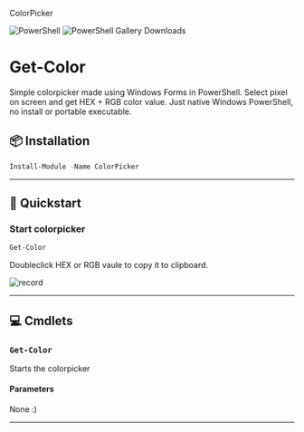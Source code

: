 ColorPicker

![PowerShell](https://img.shields.io/badge/PowerShell-5+-blue)
![PowerShell Gallery Downloads](https://img.shields.io/powershellgallery/dt/ColorPicker)

# Get-Color
Simple colorpicker made using Windows Forms in PowerShell. Select pixel on screen and get HEX + RGB color value.
Just native Windows PowerShell, no install or portable executable.

## 📦 Installation
```powershell
Install-Module -Name ColorPicker
```

---

## 🚀 Quickstart

### Start colorpicker

```powershell
Get-Color
```

Doubleclick HEX or RGB vaule to copy it to clipboard.

![record](https://github.com/user-attachments/assets/17c26242-ef9c-49c6-bcb2-2dcf3b40af3d)


---

## 💻 Cmdlets

### `Get-Color`

Starts the colorpicker

#### Parameters

None :)

---
